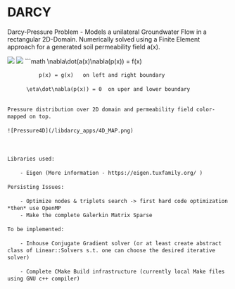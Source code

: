 # DARCY
Darcy-Pressure Problem  - Models a unilateral Groundwater Flow in a rectangular 2D-Domain. Numerically solved using a Finite Element approach for a generated soil permeability  field a(x).


<img src="https://render.githubusercontent.com/render/math?math={\nabla\dot(a(x)\nabla(p(x)) = f(x)}#gh-light-mode-only">
<img src="https://render.githubusercontent.com/render/math?math={\color{white}\nabla\dot(a(x)\nabla(p(x)) = f(x)}#gh-dark-mode-only">
```math
	\nabla\dot(a(x)\nabla(p(x)) = f(x) 
	              
		      p(x) = g(x)	on left and right boundary
	      
	      \eta\dot\nabla(p(x)) = 0	on uper and lower boundary
```

Pressure distribution over 2D domain and permeability field color-mapped on top.

![Pressure4D](/libdarcy_apps/4D_MAP.png)



Libraries used:

	- Eigen (More information - https://eigen.tuxfamily.org/ )

Persisting Issues:

	- Optimize nodes & triplets search -> first hard code optimization *then* use OpenMP
	- Make the complete Galerkin Matrix Sparse

To be implemented:

	- Inhouse Conjugate Gradient solver (or at least create abstract class of Linear::Solvers s.t. one can choose the desired iterative solver) 

	- Complete CMake Build infrastructure (currently local Make files using GNU c++ compiler)
